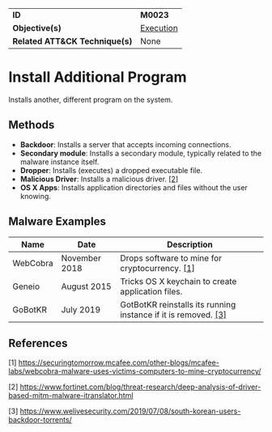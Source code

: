 |||
|---------|------------------------|
|**ID**|**M0023**|
|**Objective(s)**| [Execution](https://github.com/MBCProject/mbc-markdown/tree/master/execution)|
|**Related ATT&CK Technique(s)**|None|


Install Additional Program
==========================
Installs another, different program on the system.

Methods
-------
* **Backdoor**: Installs a server that accepts incoming connections.
* **Secondary module**: Installs a secondary module, typically related to the malware instance itself.
* **Dropper**: Installs (executes) a dropped executable file.
* **Malicious Driver**: Installs a malicious driver. [[2]](#2)
* **OS X Apps**: Installs application directories and files without the user knowing.

Malware Examples
----------------
|Name|Date|Description|
|-----------------------------|--------|-----------------------------|
| WebCobra| November 2018| Drops software to mine for cryptocurrency. [[1]](#1)|
| Geneio| August 2015| Tricks OS X keychain to create application files. |
| GoBotKR | July 2019 | GotBotKR reinstalls its running instance if it is removed. [[3]](#3)|

References
----------
<a name="1">[1]</a> https://securingtomorrow.mcafee.com/other-blogs/mcafee-labs/webcobra-malware-uses-victims-computers-to-mine-cryptocurrency/

<a name="2">[2]</a> https://www.fortinet.com/blog/threat-research/deep-analysis-of-driver-based-mitm-malware-itranslator.html

<a name="3">[3]</a> https://www.welivesecurity.com/2019/07/08/south-korean-users-backdoor-torrents/
